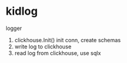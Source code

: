 # kidlog
logger

1) clickhouse.Init() init conn, create schemas
2) write log to clickhouse
3) read log from clickhouse, use sqlx

